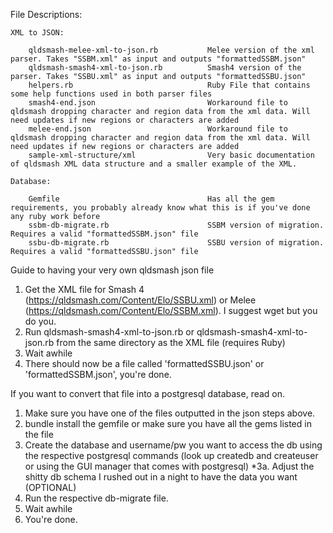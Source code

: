 File Descriptions:

	XML to JSON:

		qldsmash-melee-xml-to-json.rb 			Melee version of the xml parser. Takes "SSBM.xml" as input and outputs "formattedSSBM.json"
		qldsmash-smash4-xml-to-json.rb 			Smash4 version of the parser. Takes "SSBU.xml" as input and outputs "formattedSSBU.json"
		helpers.rb 							 	Ruby File that contains some help functions used in both parser files
		smash4-end.json 						Workaround file to qldsmash dropping character and region data from the xml data. Will need updates if new regions or characters are added
		melee-end.json 							Workaround file to qldsmash dropping character and region data from the xml data. Will need updates if new regions or characters are added
		sample-xml-structure/xml 				Very basic documentation of qldsmash XML data structure and a smaller example of the XML.

	Database:

		Gemfile 								Has all the gem requirements, you probably already know what this is if you've done any ruby work before
		ssbm-db-migrate.rb 						SSBM version of migration. Requires a valid "formattedSSBM.json" file
		ssbu-db-migrate.rb 						SSBU version of migration. Requires a valid "formattedSSBU.json" file

Guide to having your very own qldsmash json file


1. Get the XML file for Smash 4 (https://qldsmash.com/Content/Elo/SSBU.xml) or Melee (https://qldsmash.com/Content/Elo/SSBM.xml). I suggest wget but you do you.
2. Run qldsmash-smash4-xml-to-json.rb or qldsmash-smash4-xml-to-json.rb from the same directory as the XML file (requires Ruby)
3. Wait awhile
4. There should now be a file called 'formattedSSBU.json' or 'formattedSSBM.json', you're done.




If you want to convert that file into a postgresql database, read on.

1. Make sure you have one of the files outputted in the json steps above.
2. bundle install the gemfile or make sure you have all the gems listed in the file
3. Create the database and username/pw you want to access the db using the respective postgresql commands (look up createdb and createuser or using the GUI manager that comes with postgresql)
*3a. Adjust the shitty db schema I rushed out in a night to have the data you want (OPTIONAL)
4. Run the respective db-migrate file.
5. Wait awhile
6. You're done.
